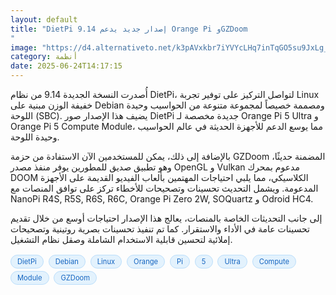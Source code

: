 ```yaml
---
layout: default
title: "DietPi 9.14 إصدار جديد يدعم Orange Pi وGZDoom
"
image: "https://d4.alternativeto.net/k3pAVxkbr7iYVYcLHq7inTqGO5su9JxLg_B4gKxFOhM/rs:fill:1520:760:0/g:ce:0:0/YWJzOi8vZGlzdC9jb250ZW50LzE3NTA2OTcwODAwMzkucG5n.png"
category: أنظمة
date: 2025-06-24T14:17:15
---
```


أُصدرت النسخة الجديدة 9.14 من نظام DietPi، لتواصل التركيز على توفير تجربة Linux خفيفة الوزن مبنية على Debian ومصممة خصيصاً لمجموعة متنوعة من الحواسيب وحيدة اللوحة (SBC). يضيف هذا الإصدار صور DietPi جديدة مخصصة لـ Orange Pi 5 Ultra و Orange Pi 5 Compute Module، مما يوسع الدعم للأجهزة الحديثة في عالم الحواسيب وحيدة اللوحة.

بالإضافة إلى ذلك، يمكن للمستخدمين الآن الاستفادة من حزمة GZDoom المضمنة حديثًا، وهو تطبيق صديق للمطورين يوفر منفذ مصدر OpenGL و Vulkan مدعوم بمحرك DOOM الكلاسيكي، مما يلبي احتياجات المهتمين بألعاب الفيديو القديمة على الأجهزة المدعومة. ويشمل التحديث تحسينات وتصحيحات للأخطاء تركز على توافق المنصات مع NanoPi R4S, R5S, R6S, R6C, Orange Pi Zero 2W, SOQuartz و Odroid HC4.

إلى جانب التحديثات الخاصة بالمنصات، يعالج هذا الإصدار احتياجات أوسع من خلال تقديم تحسينات عامة في الأداء والاستقرار. كما تم تنفيذ تحسينات بصرية روتينية وتصحيحات إملائية لتحسين قابلية الاستخدام الشاملة وصقل نظام التشغيل.

<div style="margin-top:2px; margin-bottom:2px;"><a href="https://bidjadraft.github.io/?query=DietPi" style="background:#e3f2fd; color:#1565c0; font-size:80%; border-radius:12px; padding:3px 10px; margin:2px 4px 2px 0; display:inline-block; border:1px solid #bbdefb; text-decoration:none;">DietPi</a> <a href="https://bidjadraft.github.io/?query=Debian" style="background:#e3f2fd; color:#1565c0; font-size:80%; border-radius:12px; padding:3px 10px; margin:2px 4px 2px 0; display:inline-block; border:1px solid #bbdefb; text-decoration:none;">Debian</a> <a href="https://bidjadraft.github.io/?query=Linux" style="background:#e3f2fd; color:#1565c0; font-size:80%; border-radius:12px; padding:3px 10px; margin:2px 4px 2px 0; display:inline-block; border:1px solid #bbdefb; text-decoration:none;">Linux</a> <a href="https://bidjadraft.github.io/?query=Orange" style="background:#e3f2fd; color:#1565c0; font-size:80%; border-radius:12px; padding:3px 10px; margin:2px 4px 2px 0; display:inline-block; border:1px solid #bbdefb; text-decoration:none;">Orange</a> <a href="https://bidjadraft.github.io/?query=Pi" style="background:#e3f2fd; color:#1565c0; font-size:80%; border-radius:12px; padding:3px 10px; margin:2px 4px 2px 0; display:inline-block; border:1px solid #bbdefb; text-decoration:none;">Pi</a> <a href="https://bidjadraft.github.io/?query=5" style="background:#e3f2fd; color:#1565c0; font-size:80%; border-radius:12px; padding:3px 10px; margin:2px 4px 2px 0; display:inline-block; border:1px solid #bbdefb; text-decoration:none;">5</a> <a href="https://bidjadraft.github.io/?query=Ultra" style="background:#e3f2fd; color:#1565c0; font-size:80%; border-radius:12px; padding:3px 10px; margin:2px 4px 2px 0; display:inline-block; border:1px solid #bbdefb; text-decoration:none;">Ultra</a> <a href="https://bidjadraft.github.io/?query=Compute" style="background:#e3f2fd; color:#1565c0; font-size:80%; border-radius:12px; padding:3px 10px; margin:2px 4px 2px 0; display:inline-block; border:1px solid #bbdefb; text-decoration:none;">Compute</a> <a href="https://bidjadraft.github.io/?query=Module" style="background:#e3f2fd; color:#1565c0; font-size:80%; border-radius:12px; padding:3px 10px; margin:2px 4px 2px 0; display:inline-block; border:1px solid #bbdefb; text-decoration:none;">Module</a> <a href="https://bidjadraft.github.io/?query=GZDoom" style="background:#e3f2fd; color:#1565c0; font-size:80%; border-radius:12px; padding:3px 10px; margin:2px 4px 2px 0; display:inline-block; border:1px solid #bbdefb; text-decoration:none;">GZDoom</a></div><br><br>
